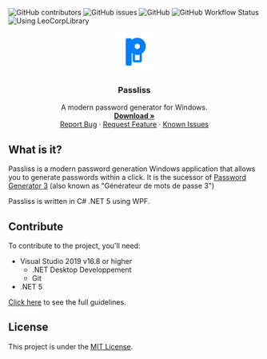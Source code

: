 ![GitHub contributors](https://img.shields.io/github/contributors/Leo-Corporation/Passliss)
![GitHub issues](https://img.shields.io/github/issues/Leo-Corporation/Passliss)
![GitHub](https://img.shields.io/github/license/Leo-Corporation/Passliss)
![GitHub Workflow Status](https://img.shields.io/github/workflow/status/Leo-Corporation/Passliss/.NET%20Desktop)
![Using LeoCorpLibrary](https://img.shields.io/badge/using-LeoCorpLibrary-blue)
<br />
<p align="center">
  <a href="https://github.com/Leo-Corporation/LABS-Experiences">
    <img src=".github/images/logo.png" alt="Logo" width="80" height="80">
  </a>

  <h3 align="center">Passliss</h3>

  <p align="center">
    A modern password generator for Windows.
    <br />
    <a href="https://github.com/Leo-Corporation/Passliss/releases"><strong>Download »</strong></a>
    <br />
    <a href="https://github.com/Leo-Corporation/Passliss/issues/new?assignees=&labels=bug&template=bug_report.md&title=%5BBug%5D+">Report Bug</a>
    ·
    <a href="https://github.com/Leo-Corporation/Passliss/issues/new?assignees=&labels=suggestion+enhancement&template=feature_request.md&title=%5BEnhancement%5D+">Request Feature</a>
    ·
    <a href="https://github.com/Leo-Corporation/Passliss/issues?q=is%3Aopen+is%3Aissue+label%3Abug">Known Issues</a>

  </p>
</p>

## What is it?
Passliss is a modern password generation Windows application that allows you to generate passwords within a click. It is the sucessor of [Password Generator 3](https://github.com/Leo-Corporation/Generateur-de-mots-de-passe/) (also known as "Générateur de mots de passe 3")

Passliss is written in C# .NET 5 using WPF.

## Contribute
To contribute to the project, you'll need:
- Visual Studio 2019 v16.8 or higher
  - .NET Desktop Developpement
  - Git
- .NET 5

[Click here](https://github.com/Leo-Corporation/Passliss/blob/main/CONTRIBUTING.md) to see the full guidelines.
## License
This project is under the [MIT License](https://github.com/Leo-Corporation/Passliss/blob/main/LICENSE).
